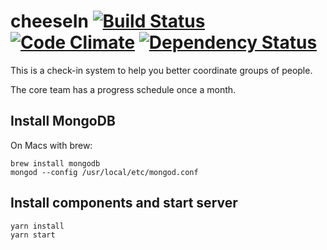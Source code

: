 # cheeseIn [![Build Status](https://travis-ci.org/cheesein/cheesein.svg?branch=master)](https://travis-ci.org/cheesein/cheesein) [![Code Climate](https://codeclimate.com/github/cheesein/cheesein/badges/gpa.svg)](https://codeclimate.com/github/cheesein/cheesein) [![Dependency Status](https://gemnasium.com/badges/github.com/cheesein/cheesein.svg)](https://gemnasium.com/github.com/cheesein/cheesein)

This is a check-in system to help you better coordinate groups of people.

The core team has a progress schedule once a month.

## Install MongoDB

On Macs with brew:
```
brew install mongodb
mongod --config /usr/local/etc/mongod.conf
```

## Install components and start server

```
yarn install
yarn start
```
